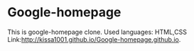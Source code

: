 # Google-homepage
This is google-homepage clone.
Used languages: HTML,CSS
Link:http://kissa1001.github.io/Google-homepage.github.io.
